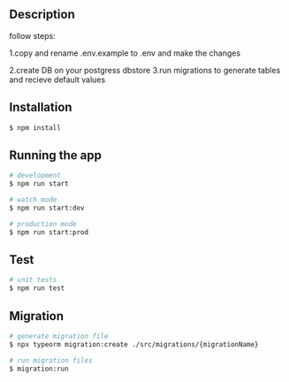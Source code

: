 ## Description

follow steps:

1.copy and rename .env.example to .env and make the changes

2.create DB on your postgress dbstore
3.run migrations to generate tables and recieve default values

## Installation

```bash
$ npm install
```

## Running the app

```bash
# development
$ npm run start

# watch mode
$ npm run start:dev

# production mode
$ npm run start:prod
```

## Test

```bash
# unit tests
$ npm run test
```

## Migration

```bash
# generate migration file
$ npx typeorm migration:create ./src/migrations/{migrationName}

# run migration files
$ migration:run

```
